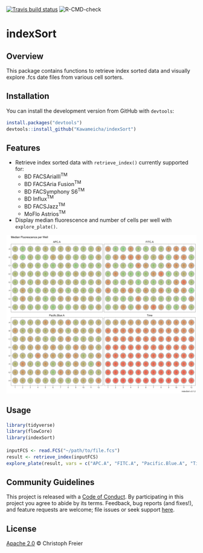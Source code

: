 <!-- badges: start -->
[![Travis build status](https://api.travis-ci.org/Kawameicha/indexSort.svg?branch=master)](https://travis-ci.org/Kawameicha/indexSort)
![R-CMD-check](https://github.com/Kawameicha/indexSort/workflows/R-CMD-check/badge.svg)
<!-- badges: end -->

# indexSort

## Overview

This package contains functions to retrieve index sorted data and visually explore .fcs date files from various cell sorters.

## Installation

You can install the development version from GitHub with `devtools`:

``` r
install.packages("devtools")
devtools::install_github("Kawameicha/indexSort")
```

## Features

* Retrieve index sorted data with `retrieve_index()` currently supported for:
  * BD FACSAriaIII<sup>TM</sup>
  * BD FACSAria Fusion<sup>TM</sup>
  * BD FACSymphony S6<sup>TM</sup>
  * BD Influx<sup>TM</sup>
  * BD FACSJazz<sup>TM</sup>
  * MoFlo Astrios<sup>TM</sup>
* Display median fluorescence and number of cells per well with `explore_plate()`.

![](https://github.com/Kawameicha/project_files/blob/master/explore_plate.png)

## Usage 

``` r
library(tidyverse)
library(flowCore)
library(indexSort)

inputFCS <- read.FCS("~/path/to/file.fcs")
result <- retrieve_index(inputFCS)
explore_plate(result, vars = c("APC.A", "FITC.A", "Pacific.Blue.A", "Time"))
```

## Community Guidelines

This project is released with a [Code of Conduct](https://github.com/Kawameicha/project_files/blob/master/CODE_OF_CONDUCT.md). By participating in this project you agree to abide by its terms. Feedback, bug reports (and fixes!), and feature requests are welcome; file issues or seek support [here](http://github.com/Kawameicha/indexSort/issues).

## License

[Apache 2.0](https://opensource.org/licenses/Apache-2.0) © Christoph Freier

